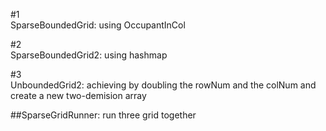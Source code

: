 #1  
SparseBoundedGrid: using OccupantInCol  

#2  
SparseBoundedGrid2: using hashmap  

#3  
UnboundedGrid2: achieving by doubling the rowNum and the colNum and create a new two-demision array

##SparseGridRunner: run three grid together


